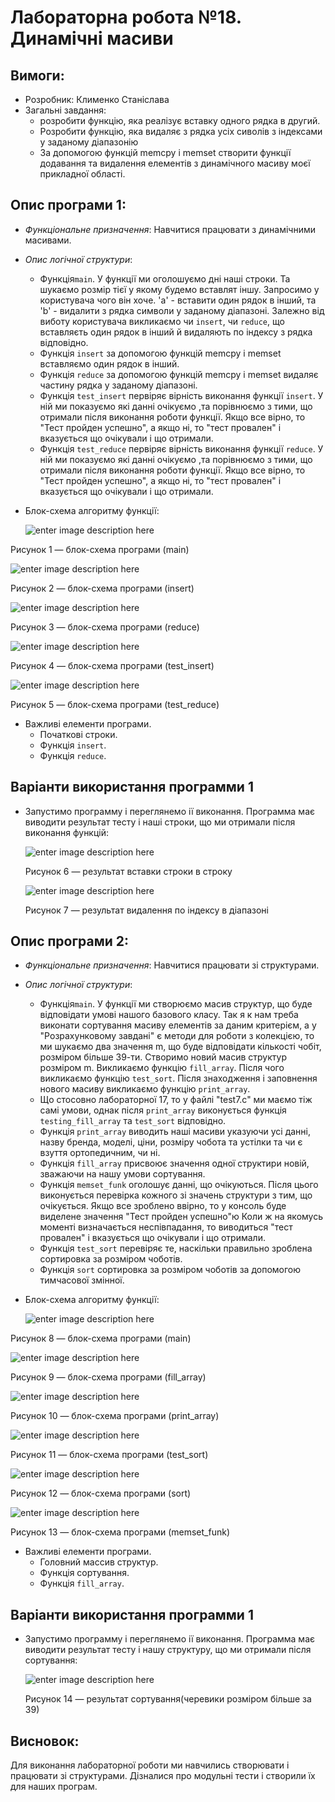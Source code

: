 # Лабораторна робота №18. Динамічні масиви
## Вимоги:
-   Розробник: Клименко Станіслава
-   Загальні завдання: 
    * розробити функцію, яка реалізує вставку одного рядка в другий.
    * Розробити функцію, яка видаляє з рядка усіх сиволів з індексами у заданому діапазонію
    * За допомогою функцій memcpy i memset створити функції додавання та видалення елементів з динамічного масиву моєї прикладної області.

## Опис програми 1:

- *Функціональне призначення*: Навчитися працювати з динамічними масивами.

- *Опис логічної структури*:
    - Функція``main``. У функції ми оголошуємо дні наші строки. Та шукаємо розмір тієї у якому будемо вставлят іншу.
      Запросимо у користувача чого він хоче. 'а' - вставити один рядок в інший, та 'b' - видалити з рядка символи у заданому діапазоні.
      Залежно від виботу користувача викликаємо чи ``insert``, чи ``reduce``, що вставляєть один рядок в інший й видаляють по індексу з рядка відповідно.
    - Функція ``insert`` за допомогою функцій memcpy i memset вставляємо один рядок в інший.
    - Функція ``reduce`` за допомогою функцій memcpy i memset видаляє частину рядка у заданому діапазоні.
    - Функція ``test_insert`` первіряє вірність виконання функції ``insert``. У ній ми показуємо які данні очікуємо ,та порівнюємо з тими, що отримали після виконання роботи функції.
      Якщо все вірно, то "Тест пройден успешно", а якщо ні, то "тест провален" і вказується що очікували і що отримали.   
    - Функція ``test_reduce`` первіряє вірність виконання функції ``reduce``. У ній ми показуємо які данні очікуємо ,та порівнюємо з тими, що отримали після виконання роботи функції.
      Якщо все вірно, то "Тест пройден успешно", а якщо ні, то "тест провален" і вказується що очікували і що отримали.
- Блок-схема алгоритму функції:

  ![enter image description here](asses/main1_18.png)

Рисунок 1 — блок-схема програми (main)

![enter image description here](asses/insert18.png)

Рисунок 2 — блок-схема програми (insert)

![enter image description here](asses/reduce18.png)

Рисунок 3 — блок-схема програми (reduce)

![enter image description here](asses/test_insert18.png)

Рисунок 4 — блок-схема програми (test_insert)

![enter image description here](asses/test_reduce18.png)

Рисунок 5 — блок-схема програми (test_reduce)

- Важливі елементи програми.
    * Початкові строки.
    * Функція ``insert``.
    * Функція ``reduce``.

## Варіанти використання программи 1
- Запустимо программу і переглянемо ії виконання. Программа має виводити результат тесту і наші строки, що ми отримали після виконання функцій:
  
  ![enter image description here](asses/test_insert.png)
  
  Рисунок 6 — результат вставки строки в строку

  ![enter image description here](asses/test_reduce.png)

  Рисунок 7 — результат видалення по індексу в діапазоні

## Опис програми 2:

- *Функціональне призначення*: Навчитися працювати зі структурами.

- *Опис логічної структури*:
    - Функція``main``. У функції ми створюємо масив структур, що буде відповідати умові нашого базового класу.
      Так я к нам треба виконати сортування масиву елементів за даним критерієм, а у "Розрахунковому завдані" є методи для роботи з колекцією, то ми шукаємо два значення m, що буде відповідати кількості чобіт, розміром більше 39-ти.
      Створимо новий масив структур розміром m.
      Викликаємо функцію ``fill_array``. Після чого викликаємо функцію ``test_sort``. Після знаходження і заповнення нового масиву викликаємо функцію ``print_array``.
    - Що стосовно лабораторної 17, то у файлі "test7.c" ми маємо тіж самі умови, однак після ``print_array`` виконується функція ``testing_fill_array`` та ``test_sort`` відповідно.
    - Функція ``print_array`` виводить наші масиви указуючи усі данні, назву бренда, моделі, ціни, розміру чобота та устілки та чи є взуття ортопедичним, чи ні.
    - Функція ``fill_array`` присвоює значення одної структири новій, зважаючи на нашу умови сортування.
    - Функція ``memset_funk`` оголошує данні, що очікуються. Після цього виконується перевірка кожного зі значень структури з тим, що очікується. Якщо все зроблено ввірно, то у консоль буде виделене значення "Тест пройден успешно"ю Коли ж на якомусь моменті визначається неспівпадання, то виводиться "тест провален" і вказується що очікували і що отримали.
    - Функція ``test_sort`` перевіряє те, наскільки правильно зроблена сортировка за розміром чоботів.
    - Функція ``sort`` сортировка за розміром чоботів за допомогою тимчасової змінної.
- Блок-схема алгоритму функції:

  ![enter image description here](asses/main3_18.png)

Рисунок 8 — блок-схема програми (main)

![enter image description here](asses/fill_array18.png)

Рисунок 9 — блок-схема програми (fill_array)

![enter image description here](asses/print_array18.png)

Рисунок 10 — блок-схема програми (print_array)

![enter image description here](asses/test_sort.png)

Рисунок 11 — блок-схема програми (test_sort)

![enter image description here](asses/sort18.png)

Рисунок 12 — блок-схема програми (sort)

![enter image description here](asses/memset18.png)

Рисунок 13 — блок-схема програми (memset_funk)

- Важливі елементи програми.
    * Головний массив структур.
    * Функція сортування.
    * Функція ``fill_array``.

## Варіанти використання программи 1
- Запустимо программу і переглянемо ії виконання. Программа має виводити результат тесту і нашу структуру, що ми отримали після сортування:

  ![enter image description here](asses/test.png)

  Рисунок 14 — результат сортування(черевики розміром більше за 39)


## Висновок:
Для виконання лабораторної роботи ми навчились створювати і працювати зі структурами. Дізналися про модульні тести і створили їх для наших програм.